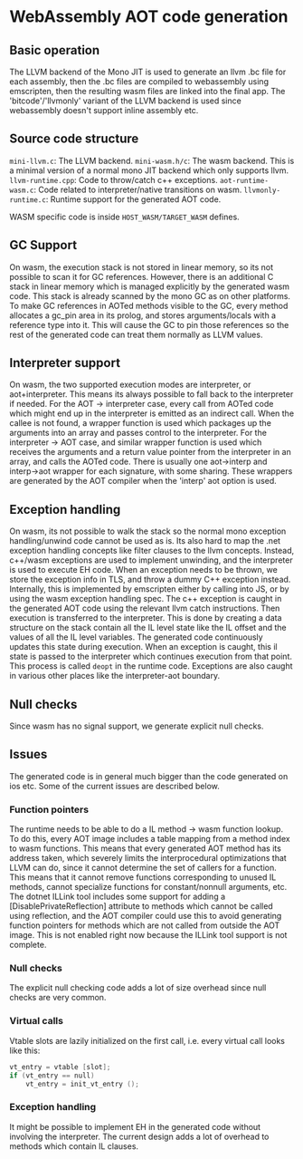 # WebAssembly AOT code generation

## Basic operation

The LLVM backend of the Mono JIT is used to generate an llvm .bc file for each assembly, then the .bc files are
compiled to webassembly using emscripten, then the resulting wasm files are linked into the final app. The 'bitcode'/'llvmonly'
variant of the LLVM backend is used since webassembly doesn't support inline assembly etc.

## Source code structure

`mini-llvm.c`: The LLVM backend.
`mini-wasm.h/c`: The wasm backend. This is a minimal version of a normal mono JIT backend which only supports llvm.
`llvm-runtime.cpp`: Code to throw/catch c++ exceptions.
`aot-runtime-wasm.c`: Code related to interpreter/native transitions on wasm.
`llvmonly-runtime.c`:  Runtime support for the generated AOT code.

WASM specific code is inside `HOST_WASM/TARGET_WASM` defines.

## GC Support

On wasm, the execution stack is not stored in linear memory, so its not possible to scan it for GC references. However, there
is an additional C stack in linear memory which is managed explicitly by the generated wasm code. This stack is already
scanned by the mono GC as on other platforms.
To make GC references in AOTed methods visible to the GC, every method allocates a gc_pin area in its prolog, and
stores arguments/locals with a reference type into it. This will cause the GC to pin those references so the rest of
the generated code can treat them normally as LLVM values.

## Interpreter support

On wasm, the two supported execution modes are interpreter, or aot+interpreter. This means its always
possible to fall back to the interpreter if needed.
For the AOT -> interpreter case, every call from AOTed code which might end up in the interpreter is
emitted as an indirect call. When the callee is not found, a wrapper function is used which
packages up the arguments into an array and passes control to the interpreter.
For the interpreter -> AOT case, and similar wrapper function is used which receives the
arguments and a return value pointer from the interpreter in an array, and calls the
AOTed code. There is usually one aot->interp and interp->aot wrapper for each signature, with
some sharing. These wrappers are generated by the AOT compiler when the 'interp' aot option
is used.

## Exception handling

On wasm, its not possible to walk the stack so the normal mono exception handling/unwind code
cannot be used as is. Its also hard to map the .net exception handling concepts like filter clauses
to the llvm concepts. Instead, c++/wasm exceptions are used to implement unwinding, and the
interpreter is used to execute EH code.
When an exception needs to be thrown, we store the exception info in TLS, and throw a dummy C++ exception instead.
Internally, this is implemented by emscripten either by calling into JS, or by using the wasm exception handling
spec.
The c++ exception is caught in the generated AOT code using the relevant llvm catch instructions. Then execution is
transferred to the interpreter. This is done by creating a data structure on the stack contain all the IL level state like
the IL offset and the values of all the IL level variables. The generated code continuously updates this state during
execution. When an exception is caught, this il state is passed to the interpreter which continues execution from
that point.  This process is called `deopt` in the runtime code.
Exceptions are also caught in various other places like the interpreter-aot boundary.

## Null checks

Since wasm has no signal support, we generate explicit null checks.

## Issues

The generated code is in general much bigger than the code generated on ios etc. Some of the
current issues are described below.

### Function pointers

The runtime needs to be able to do a IL method -> wasm function lookup. To do this, every
AOT image includes a table mapping from a method index to wasm functions. This means that
every generated AOT method has its address taken, which severely limits the interprocedural
optimizations that LLVM can do, since it cannot determine the set of callers for a function.
This means that it cannot remove functions corresponding to unused IL methods, cannot
specialize functions for constant/nonnull arguments, etc.
The dotnet ILLink tool includes some support for adding a [DisablePrivateReflection] attribute to
methods which cannot be called using reflection, and the AOT compiler could use this
to avoid generating function pointers for methods which are not called from outside the
AOT image. This is not enabled right now because the ILLink tool support is not complete.

### Null checks

The explicit null checking code adds a lot of size overhead since null checks are very common.

### Virtual calls

Vtable slots are lazily initialized on the first call, i.e. every virtual call looks like this:
```C
vt_entry = vtable [slot];
if (vt_entry == null)
	vt_entry = init_vt_entry ();
```

### Exception handling

It might be possible to implement EH in the generated code without involving the interpreter. The
current design adds a lot of overhead to methods which contain IL clauses.
